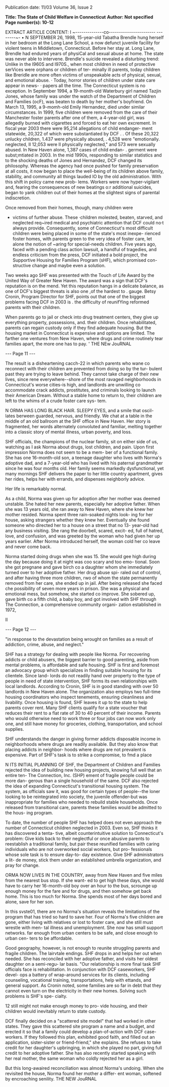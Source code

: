 Publication date: 11/03
Volume 36, Issue 2

**Title: The State of Child Welfare in Connecticut**
**Author: Not specified**
**Page number(s): 10-12**

EXTRACT ARTICLE CONTENT:
I
~--------------co----------------------- --------~-
• 
N SEPTEMBER 26, 1998, 15-year-old Tabatha Brendle hung herself 
in her bedroom at the Long Lane School, a now defunct juvenile 
facility for violent teens in Middletown, Connecticut. Before her 
stay at. Long Lane, Brendle had endured years of physiCal and sexual 
abuse at home. The state was never able to intervene. Brendle's suicide 
revealed a disturbing trend: Unlike in the I960S and I970S., when most 
children in need of protective serVices were orphans or children of ter-
minally ill parents, today children like Breridle are more often victims 
of unspeakable acts of physical, sexual, and emotional abuse. · 
Today, horror stories of children under state care appear in news- · 
papers all the time. The Connecticut system is no exception. In 
September 1994, a 19-month-old Waterbury girl named Tazjin Jones, 
whose family was under the watch of the Department of Children and 
Families (ocF), was beaten to death by her mother's boyfriend. On 
March 13, 1995, a 9-momh-old Emily Hernandez, died under similar 
circumstances. In 1999, five children were removed from the care of 
their Manchester foster parents after one of them, a 4-year-old girl, was 
allegedly burned with cigarettes and forced to eat her own excrement. 
In fiscal year 2003 there were 95,214 allegations of child endanger-
ment statewide, 20,322 of which were substantiated by DCF . . Of these 
20,322 unlucky children, 1.437 were physically abused, . 4,528 were 
"emotionally. neglected, II 12,053 were II physically neglected," and 573 
were sexually abused. In New Haven alone, 1,387 cases of child endan-
. 
germent were subst;mtiated in 2003. In the mid 1990s, responding to 
similar statistics and to the shocking deaths of Jones and Hernandez, 
DCF changed its philosophy. Whereas the agency had once pushed for 
family preservation at all costs, it now began to place the well-being of 
its children above family, stability, and community 
all things lauded 
IO 
by the old administration. With this shift in policy came new prob-
lems. Workers were now hyper-vigilant and, fearing the consequences 
of new beatings o:r additional suicides, began to yank children out of 
their homes at the slightest signs of parental indiscretion. 

Once removed from their homes, though, many children were 
- victims of further abuse. These ·children 
molested, beaten, starved, 
and neglected 
req~ired medical and psychiatric attention that DCF 
could no·t always provide. Consequently, some of Connecticut's most 
difficult children were being placed in some of the state's most inexpe-
rienced foster homes, with parents green to the very idea of foster care, 
let alone the notion of ~aring for special-needs children. Five years ago, 
faced with a pending class action lawsuit, a handful of tragedies, and 
endless criticism from the press, DCF initiated a bold project, the 
Supportive Housing for Families Program (sHF), which promised con-
structive change and maybe even a solution. 

Two weeks ago SHF was presented with the Touch of Life Award by 
the United Way of Greater New Haven. The award was a sign that 
DCF's reputation is on the mend. Yet this reputation hangs in a delicate 
balance, as one of DCF's biggest threats is also one ,of the hardest to 
. gauge. Betsy Cronin, Program Director for SHF, points out that one of 
the biggest problems facing DCF in 2003 is . the difficulty of reunifYing 
reformed parents with their children. 

When parents go to jail or check into drug treatment centers, they 
give up everything 
property, possessions, and. their children. Once 
rehabilitated, parents can regain custody only if they find adequate 
housing. But the housing market in Connecticut is expensive and 
options are limited. The farther one ventures from New Haven, where 
drugs and crime routinely tear families apart, the more one has to pay. 
' 
THE NEw JouRNAL 


--- Page 11 ---

The result is a disheartening cacch-22 in which parents who wane co 
reconnect with their children are prevented from doing so by the tur-
bulent past they are trying to leave behind. They cannot take charge of 
their new lives, since rene everywhere--shore of the most ravaged 
neighborhoods in Connecticut's worse cities-is high, and landlords 
are unwilling co accommodate crack addicts, prostitutes, and criminals 
looking to launch their American Dream. Without a stable home to 
return to, their children are left to the whims of a crude foster care sys-
tem. 

N 
ORMA HAS LONG BLACK HAIR. SLEEPY EYES, and a smile that oscil-
lates berween guarded, nervous, and friendly. We chat at a table 
in the middle of an old ballroom at the SHF office in New Haven. 
Her story is fragmented, her words alternately convoluted and familiar, 
melting together into a classic story of mental illness, urban poverty, 
and loss. 

SHF officials, the champions of the nuclear family, sit on 
either side of us, watching as I ask Norma about drugs, lost children, 
and pain. Upon first impression Norma does not seem to be a mem-
ber of a functional family. She has one 16-month-old son, a teenage 
daughter who lives with Norma's adoptive dad, and a 7-year-old who 
has lived with his paternal grandmother since he was four months old. 
Her family seems markedly dysfunctional, yet many mornings SHF 
delivers the paper to her little country apartment, gives her rides, helps 
her with errands, and dispenses neighborly advice. 

Her life is 
remarkably normal. 

As a child, Norma was given up for adoption 
after her mother was deemed 
unstable. She hated her new parents, especially her adoptive father. 
When she was 13 years old, she ran away to New Haven, where she 
knew her mother resided. Norma spent three rain-soaked nights look-
ing for her house, asking strangers whether they knew her. Eventually 
she found someone who directed her to a house on a street that no 13-
year-old had any business visiting. She rang the doorbell, scared, excit-
ed, full of hatred, love, and confusion, and was greeted by the woman 
who had given her up years earlier. After Norma introduced herself, 
the woman cold her co leave and never come back. 

Norma started doing drugs when she was 15. She would gee high 
during the day because doing it at night was coo scary and too emo-
tional. Soon she got pregnane and gave birch co a daughter whom she 
immediately turned over to her adoptive father. Her drug abuse spi-
raled out of control, and after having three more children, rwo of 
whom the state permanently removed from her care, she ended up in 
jail. After being released she faced che possibility of seven more years 
in prison. She was a physical and emotional mess, but somehow, she 
started co improve. She sobered up, gave birth co a fifth child, a baby 
boy, and got involved with SHF through The Connection, 
a comprehensive community organi-
zation established in 1972, 

II 


--- Page 12 ---

"in response to the devastation being wrought 
on families as a result of addiction, crime, 
abuse, and neglect." 

SHF has a strategy for dealing with people 
like Norma. For recovering addicts or child 
abusers, the biggest barrier to good parenting, 
aside from mental problems, is affordable and 
safe housing. SHF is first and foremost an 
advocacy group which specializes in finding 
suitable housing for its clientele. Since land-
lords do not readily hand over property to the 
type of people in need of state intervention, 
SHF forms its own relationships with local 
landlords. According to Cronin, SHF is in 
good standing with over 50 landlords in New 
Haven alone. The organization also employs 
two full-time housing coordinators who 
inspect tenements, ensuring cleanliness and 
livability. Once housing is found, SHF leaves 
it up to the state to help parents cover rent. 
Many SHF clients qualify for a state voucher 
that reduces their rent to a flat rate of 30 to 40 
percent of their income. Parents who would 
otherwise need to work three or four jobs can 
now work only one, and still have money for 
groceries, clothing, transportation, and 
school supplies. 

SHF understands the danger in giving 
former addicts disposable income in 
neighborhoods where drugs are 
readily available. But they also know 
that placing addicts in neighbor-
hoods where drugs are not prevalent 
is expensive. Part of SHF's task is to 
strike a compromise, to fmd a place 

N ITS INITIAL PLANNING OF SHF, the 
Department of Children and Families 
rejected the idea of building new housing 
projects, knowing full well that an entire ten-
The Connection, Inc. (SHP) 
ement of fragile people could be more dan-
gerous than a single household of the same. 
DCF also rejected the idea of expanding 
Connecticut's transitional housing system. 
The system, as officials saw it, was good for 
certain types of people--the loner looking to 
be reintegrated into society, the juvenile 
offender-but was inappropriate for families 
who needed to rebuild stable households. 
Once released from transitional care, parents 
these families would be admitted to the hous-
ing program. 

To date, the number of people SHF has 
helped does not even approach the number of 
Connecticut children neglected in 2003. 
Even so, SHF thinks it has discovered a tenta-
tive, albeit counterintuitive solution to 
Connecticut's problem: Give kids back to 
their neglectful or once abusive parents to 
reestablish a traditional family, but pair these 
reunified families with caring individuals who 
are not overworked social workers, but pro-
fessionals whose sole task is to ensure day-to-
day existence. Give SHF administrators a lit-
de money, stick them under an established 
umbrella organization, and pray for change. 

ORMA NOW LIVES IN THE COUNTRY, 
away from New Haven and five miles 
from the nearest bus stop. If she want-
ed to get high these days, she would have to 
carry her 16-month-old boy over an hour to 
the bus, scrounge up enough money for the 
fare and for drugs, and then somehow get 
back home. This is too much for Norma. 
She spends most of her days bored and alone, 
save for her son. 

In this svste01, 
there are no 
Norma's situation reveals the limitations 
of the program that has tried so 
hard to save her. Four of Norma's 
five children are gone, either living 
with relatives or lost to foster care, 
and she still must wrestle with men-
tal illness and unemployment. She 
now has small support networks. 
far enough from urban centers to be 
safe, and close enough to urban cen-
ters to be affordable. 

Good geography, however, is 
not enough to reunite struggling 
parents and fragile children. The lairvtale endings. 
SHF drops in and helps her out 
when needed. She has reconciled 
with her adoptive father, and visits 
her oldest daughter on a semi-regu-
lar basis. "Our relationship is more 
final task SHF officials face is rehabilitation. In 
conjunction with DCF caseworkers, SHF devel-
ops a battery of wrap-around services for its 
clients, including counseling, vocational 
training, transportations, help with ettands, 
and general support. As Cronin noted, some 
families are so far in debt that they cannot 
even turn on the electricity in their new 
homes. Solving such problems is SHF's spe-
cialty. 

12 
still might not make enough money to pro-
vide housing, and their children would 
inevitably return to state custody. 

DCF finally decided on a "scattered site 
model" 
that had worked in other states. 
They gave this scattered site program a name 
and a budget, and erected it so that a family 
could develop a plan-of-action with DCF case-
workers. If they followed this plan, exhibited 
good faith, and filled out an application, 
sister-sister or friend-friend," she 
explains. She refuses to take credit for her 
daughter's upbringing, in which she played 
no part, giving full credit to her adoptive 
father. She has also recently started speaking 
with her real mother, the same woman who 
coldly rejected her as a girl. 

But this long-awaired reconciliation was 
almost Norma's undoing. When she revisited 
the house, Norma found her mother a differ-
ent woman, softened by encroaching senility. 
THE NEW JouRNAL